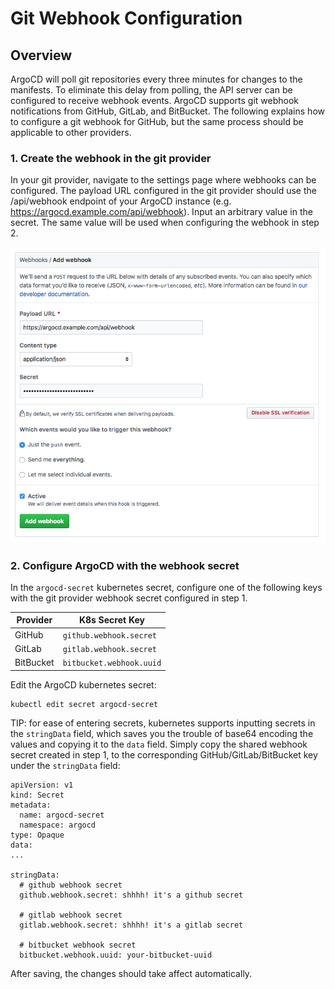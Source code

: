 # Git Webhook Configuration

## Overview

ArgoCD will poll git repositories every three minutes for changes to the manifests. To eliminate
this delay from polling, the API server can be configured to receive webhook events. ArgoCD supports
git webhook notifications from GitHub, GitLab, and BitBucket. The following explains how to configure
a git webhook for GitHub, but the same process should be applicable to other providers.

### 1. Create the webhook in the git provider

In your git provider, navigate to the settings page where webhooks can be configured. The payload
URL configured in the git provider should use the /api/webhook endpoint of your ArgoCD instance
(e.g. https://argocd.example.com/api/webhook). Input an arbitrary value in the secret. The same
value will be used when configuring the webhook in step 2.

![Add Webhook](assets/webhook-config.png "Add Webhook")

### 2. Configure ArgoCD with the webhook secret

In the `argocd-secret` kubernetes secret, configure one of the following keys with the git provider
webhook secret configured in step 1.

| Provider  | K8s Secret Key           |
|---------- | ------------------------ |
| GitHub    | `github.webhook.secret`  |
| GitLab    | `gitlab.webhook.secret`  |
| BitBucket | `bitbucket.webhook.uuid` |

Edit the ArgoCD kubernetes secret:
```
kubectl edit secret argocd-secret
```

TIP: for ease of entering secrets, kubernetes supports inputting secrets in the `stringData` field,
which saves you the trouble of base64 encoding the values and copying it to the `data` field.
Simply copy the shared webhook secret created in step 1, to the corresponding 
GitHub/GitLab/BitBucket key under the `stringData` field:


```
apiVersion: v1
kind: Secret
metadata:
  name: argocd-secret
  namespace: argocd
type: Opaque
data:
...

stringData:
  # github webhook secret
  github.webhook.secret: shhhh! it's a github secret

  # gitlab webhook secret
  gitlab.webhook.secret: shhhh! it's a gitlab secret

  # bitbucket webhook secret
  bitbucket.webhook.uuid: your-bitbucket-uuid

```

After saving, the changes should take affect automatically.

